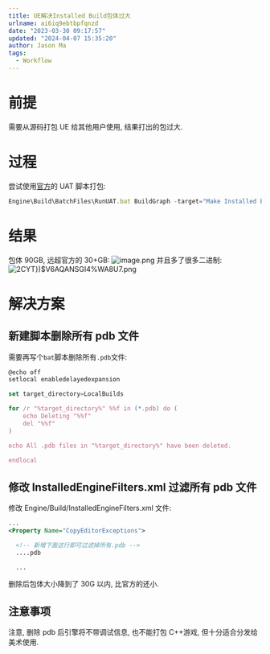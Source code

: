 ```yaml
---
title: UE解决Installed Build包体过大
urlname: ai6iq9ebtbpfqnzd
date: "2023-03-30 09:17:57"
updated: "2024-04-07 15:35:20"
author: Jason Ma
tags:
  - Workflow
---
```


# 前提

需要从源码打包 UE 给其他用户使用, 结果打出的包过大.

# 过程

尝试使用[官方](https://docs.unrealengine.com/5.1/en-US/using-an-installed-build-of-unreal-engine/)的 UAT 脚本打包:

```jsx
Engine\Build\BatchFiles\RunUAT.bat BuildGraph -target="Make Installed Build Win64" -script=Engine/Build/InstalledEngineBuild.xml -set:WithMac=false -set:WithMacArm64=false -set:WithAndroid=false -set:WithIOS=false -set:WithTVOS=false -set:WithLinux=false -set:WithLinuxArm64=false -set:WithHTML5=false -set:WithSwitch=false -WithDDC=false -set:WithWin32=false -set:WithLumin=false -set:WithPS4=false -set:WithXboxOne=false -set:WithHoloLens=false -set:GameConfigurations=Shipping
```

# 结果

包体 90GB, 远超官方的 30+GB:
![image.png](/images/yuqueAssets/Fm7SXEBMWrK-x637oztz4akSAutL.png)
并且多了很多二进制:
![2CYT})$V6AQANSGI4%WA8U7.png](/images/yuqueAssets/lqGlqOf8DL2zatQwGC3WDi852T9J.png)

# 解决方案

## 新建脚本删除所有 pdb 文件

需要再写个`bat`脚本删除所有`.pdb`文件:

```jsx
@echo off
setlocal enabledelayedexpansion

set target_directory=LocalBuilds

for /r "%target_directory%" %%f in (*.pdb) do (
    echo Deleting "%%f"
    del "%%f"
)

echo All .pdb files in "%target_directory%" have been deleted.

endlocal
```

## 修改 InstalledEngineFilters.xml 过滤所有 pdb 文件

修改 Engine/Build/InstalledEngineFilters.xml 文件:

```xml
...
<Property Name="CopyEditorExceptions">

  <!-- 新增下面这行即可过滤掉所有.pdb -->
  ....pdb

  ...
```

删除后包体大小降到了 30G 以内, 比官方的还小.

## 注意事项

注意, 删除 pdb 后引擎将不带调试信息, 也不能打包 C++游戏, 但十分适合分发给美术使用.
